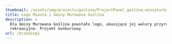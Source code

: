 ```yaml
---
thumbnail: /assets/img/projects/goslina/ProjectPanel_goslina_miniaturka.png
title: Logo Miasta i Gminy Murowana Goślina
description: >
  Dla Gminy Murowana Goślina powstało logo, ukazujące jej walory przyrodnicze i
  rekreacyjne. Projekt konkursowy
url: /branding1
---
```


